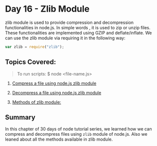 # Day 16 - Zlib Module

zlib module is used to provide compression and decompression functionalities in node.js.
In simple words , it is used to zip or unzip files.
These functionalities are implemented using GZIP and deflate/inflate.
We can use the zlib module via requiring it in the following way:

```js
var zlib = require("zlib");
```

## Topics Covered:

> To run scripts: \$ node <file-name.js>

1. [Compress a file using node.js zlib module]()

2. [Decompress a file using node.js zlib module]()

3. [Methods of zlib module:]()

## Summary

In this chapter of 30 days of node tutorial series, we learned how we can compress and decompress files using `zlib` module of node.js. Also we leaned about all the methods available in zlib module.
